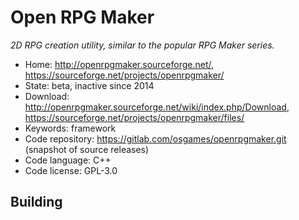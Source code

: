 # Open RPG Maker

_2D RPG creation utility, similar to the popular RPG Maker series._

- Home: http://openrpgmaker.sourceforge.net/, https://sourceforge.net/projects/openrpgmaker/
- State: beta, inactive since 2014
- Download: http://openrpgmaker.sourceforge.net/wiki/index.php/Download, https://sourceforge.net/projects/openrpgmaker/files/
- Keywords: framework
- Code repository: https://gitlab.com/osgames/openrpgmaker.git (snapshot of source releases)
- Code language: C++
- Code license: GPL-3.0

## Building
